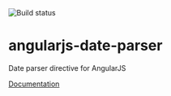 <img src="https://api.travis-ci.org/DostalTomas/angularjs-date-parser.svg?branch=master" alt="Build status" title="Build status">
        
# angularjs-date-parser
Date parser directive for AngularJS

[Documentation](https://kp-sys.github.io/angularjs-date-parser/#/api/kpDateParser)
